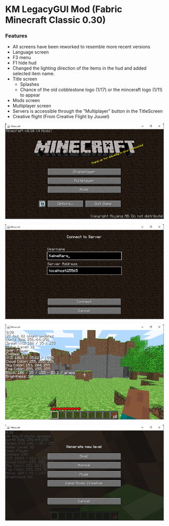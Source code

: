 # KM LegacyGUI Mod (Fabric Minecraft Classic 0.30)

### Features
- All screens have been reworked to resemble more recent versions
- Language screen
- F3 menu
- F1 hide hud
- Changed the lighting direction of the items in the hud and added selected item name.
- Title screen
  - Splashes
  - Chance of the old cobblestone logo (1/17) or the minceraft logo (1/11) to appear
- Mods screen
- Multiplayer screen
- Servers is accessible through the "Multiplayer" button in the TitleScreen
- Creative flight (From Creative Flight by Juuxel)

![title](./title.png)


![multiplayer](./multiplayer.png)


![f3](./f3.png)


![gamemode](./gamemode.png)